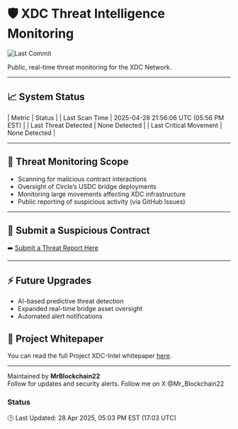# 🛡️ XDC Threat Intelligence Monitoring

![Last Commit](https://img.shields.io/github/last-commit/MrBlockchain22/xdc-intel-reports?logo=github&logoColor=white&color=4caf50&label=Last%20Update)

Public, real-time threat monitoring for the XDC Network.

---

## 📈 System Status

| Metric | Status |
| Last Scan Time | 2025-04-28 21:56:06 UTC (05:56 PM EST) |
| Last Threat Detected | None Detected |
| Last Critical Movement | None Detected |

---

## 🚨 Threat Monitoring Scope

- Scanning for malicious contract interactions
- Oversight of Circle’s USDC bridge deployments
- Monitoring large movements affecting XDC infrastructure
- Public reporting of suspicious activity (via GitHub Issues)

---

## 📝 Submit a Suspicious Contract

➡️ [Submit a Threat Report Here](https://github.com/MrBlockchain22/xdc-intel-reports/issues/new?assignees=MrBlockchain22&labels=threat+report%2Cinvestigation+needed&template=report-malicious-contract.md&title=%5BThreat+Report%5D+Contract+at+0x...)

---

## ⚡ Future Upgrades

- AI-based predictive threat detection
- Expanded real-time bridge asset oversight
- Automated alert notifications

## 📄 Project Whitepaper
You can read the full Project XDC-Intel whitepaper [here](XDC-Intel-Whitepaper.md).

---

Maintained by **MrBlockchain22**  
Follow for updates and security alerts.
Follow me on X @Mr_Blockchain22

### Status
🕒 Last Updated: 28 Apr 2025, 05:03 PM EST (17:03 UTC)
